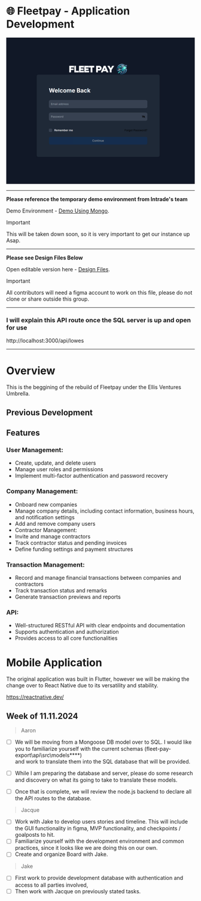 # 🌐 Fleetpay - Application Development


![Fleetpay demo login page](/img/fleetpaylogin.png)

<hr/>

**Please reference the temporary demo environment from Intrade's team**

Demo Environment - [Demo Using Mongo](http://41.204.217.80:44445/login).

> [!IMPORTANT]
> This will be taken down soon, so it is very important to get our instance up Asap. 

<hr/>

**Please see Design Files Below**

Open editable version here - [Design Files](https://www.figma.com/design/UAeUSDoLmLdELfQcZG9Hxh/FleetPay?node-id=1-5047&node-type=frame&t=poYXmudEH4UIn3Jo-0).

> [!IMPORTANT]
> All contributors will need a figma account to work on this file, please do not clone or share outside this group. 

<hr/>

### I will explain this API route once the SQL server is up and open for use

http://localhost:3000/api/lowes

<hr/>


# Overview
This is the beggining of the rebuild of Fleetpay under the Ellis Ventures Umbrella.

## Previous Development
## Features
### User Management:
- Create, update, and delete users
- Manage user roles and permissions
- Implement multi-factor authentication and password recovery

### Company Management:
- Onboard new companies
- Manage company details, including contact information, business hours, and notification settings
- Add and remove company users
- Contractor Management:
- Invite and manage contractors
- Track contractor status and pending invoices
- Define funding settings and payment structures
  
### Transaction Management:
- Record and manage financial transactions between companies and contractors
- Track transaction status and remarks
- Generate transaction previews and reports
  
### API:
- Well-structured RESTful API with clear endpoints and documentation
- Supports authentication and authorization
- Provides access to all core functionalities



# Mobile Application
The original application was built in Flutter, however we will be making the change over to React Native due to its versatility and stability. 

https://reactnative.dev/



## Week of 11.11.2024
> Aaron
- [ ] We will be moving from a Mongoose DB model over to SQL. I would like you to familiarize yourself with the current schemas  (fleet-pay-export\api\src\models\****)  
and work to translate them into the SQL database that will be provided.

- [ ] While I am preparing the database and server, please do some research and discovery on what its going to take to translate these models. 

- [ ] Once that is complete, we will review the node.js backend to declare all the API routes to the database. 

> Jacque
- [ ] Work with Jake to develop users stories and timeline. This will include the GUI functionality in figma, MVP functionality, and checkpoints / goalposts to hit. 
- [ ] Familiarize yourself with the development environment and common practices, since it looks like we are doing this on our own. 
- [ ] Create and organize Board with Jake. 

> Jake
- [ ] First work to provide development database with authentication and access to all parties involved,
- [ ] Then work with Jacque on previously stated tasks. 